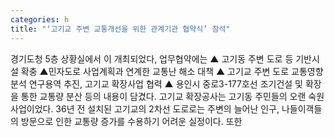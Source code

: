 ```yaml
---
categories: h
title: "‘고기교 주변 교통개선을 위한 관계기관 협약식’ 참석"
---
```

경기도청 5층 상황실에서 이 개최되었다, 업무협약에는 ▲ 고기동 주변 도로 등 기반시설 확충 ▲민자도로 사업계획과 연계한 교통난 해소 대책 ▲ 고기교 주변 도로 교통영향분석 연구용역 추진, 고기교 확장사업 협력 ▲ 용인시 중로3-177호선 조기건설 및 확장을 통한 교통량 분산 등의 내용이 담겼다. 고기교 확장공사는 고기동 주민들의 오랜 숙원사업이었다. 36년 전 설치된 고기교의 2차선 도로로는 주변의 늘어난 인구, 나들이객들의 방문으로 인한 교통량 증가를 수용하기 어려운 실정이다. 또한